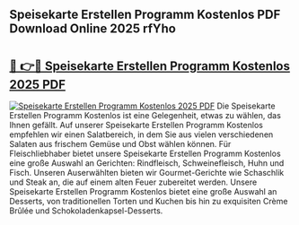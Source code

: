 ## Speisekarte Erstellen Programm Kostenlos PDF Download Online 2025 rfYho

# <h2><a href="http://gc71m3o.nevu.top/?p=Speisekarte+Erstellen+Programm+Kostenlos">🔗 👉🔴 Speisekarte Erstellen Programm Kostenlos 2025 PDF</a></h2>

[![Speisekarte Erstellen Programm Kostenlos 2025 PDF](https://i.imgur.com/dBaPXMq.png)](http://gc71m3o.nevu.top/?p=Speisekarte+Erstellen+Programm+Kostenlos)
Die Speisekarte Erstellen Programm Kostenlos ist eine Gelegenheit, etwas zu wählen, das Ihnen gefällt. Auf unserer Speisekarte Erstellen Programm Kostenlos empfehlen wir einen Salatbereich, in dem Sie aus vielen verschiedenen Salaten aus frischem Gemüse und Obst wählen können. Für Fleischliebhaber bietet unsere Speisekarte Erstellen Programm Kostenlos eine große Auswahl an Gerichten: Rindfleisch, Schweinefleisch, Huhn und Fisch. Unseren Auserwählten bieten wir Gourmet-Gerichte wie Schaschlik und Steak an, die auf einem alten Feuer zubereitet werden. Unsere Speisekarte Erstellen Programm Kostenlos bietet eine große Auswahl an Desserts, von traditionellen Torten und Kuchen bis hin zu exquisiten Crème Brûlée und Schokoladenkapsel-Desserts.
